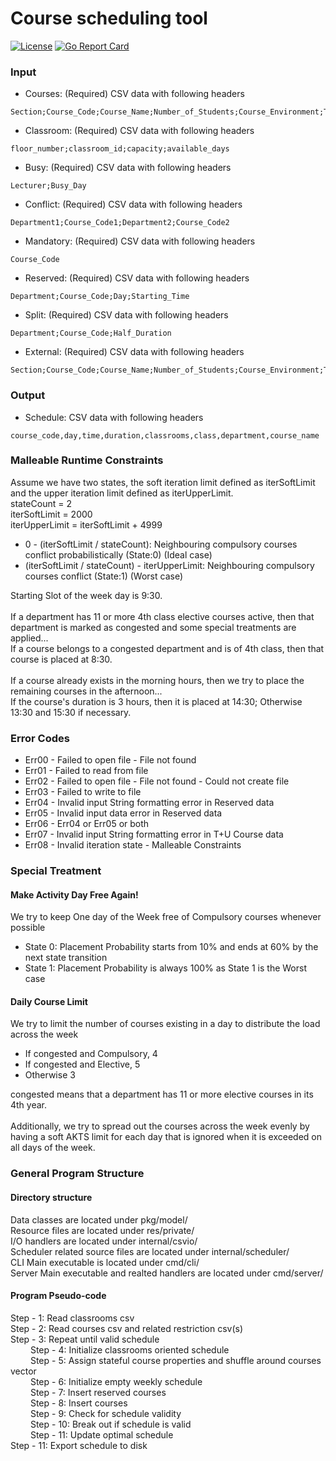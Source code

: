 # Course scheduling tool

[![License](https://img.shields.io/github/license/rhyrak/go-schedule)](LICENSE)
[![Go Report Card](https://goreportcard.com/badge/github.com/rhyrak/go-schedule)](https://goreportcard.com/report/github.com/rhyrak/go-schedule)

### Input

- Courses: (Required) CSV data with following headers

```
Section;Course_Code;Course_Name;Number_of_Students;Course_Environment;T+U;AKTS;Class;Depertmant;Lecturer
```

- Classroom: (Required) CSV data with following headers
```
floor_number;classroom_id;capacity;available_days
```

- Busy: (Required) CSV data with following headers
```
Lecturer;Busy_Day
```

- Conflict: (Required) CSV data with following headers
```
Department1;Course_Code1;Department2;Course_Code2
```

- Mandatory: (Required) CSV data with following headers
```
Course_Code
```

- Reserved: (Required) CSV data with following headers
```
Department;Course_Code;Day;Starting_Time
```

- Split: (Required) CSV data with following headers
```
Department;Course_Code;Half_Duration
```

- External: (Required) CSV data with following headers
```
Section;Course_Code;Course_Name;Number_of_Students;Course_Environment;T+U;AKTS;Class;Department;Lecturer;Starting_Time;Day
```

### Output

- Schedule: CSV data with following headers
```
course_code,day,time,duration,classrooms,class,department,course_name
```

### Malleable Runtime Constraints

Assume we have two states, the soft iteration limit defined as iterSoftLimit and the upper iteration limit defined as iterUpperLimit. </br>
stateCount = 2 </br>
iterSoftLimit = 2000 </br>
iterUpperLimit = iterSoftLimit + 4999 </br>

* 0 - (iterSoftLimit / stateCount): Neighbouring compulsory courses conflict probabilistically          (State:0) (Ideal case)   
* (iterSoftLimit / stateCount) - iterUpperLimit: Neighbouring compulsory courses conflict                          (State:1) (Worst case)

Starting Slot of the week day is 9:30. </br> </br>
If a department has 11 or more 4th class elective courses active, then that department is marked as congested and some special treatments are applied... </br>
If a course belongs to a congested department and is of 4th class, then that course is placed at 8:30. </br> </br>
If a course already exists in the morning hours, then we try to place the remaining courses in the afternoon... </br>
If the course's duration is 3 hours, then it is placed at 14:30; Otherwise 13:30 and 15:30 if necessary.

### Error Codes

* Err00 - Failed to open file - File not found
* Err01 - Failed to read from file
* Err02 - Failed to open file - File not found - Could not create file
* Err03 - Failed to write to file
* Err04 - Invalid input String formatting error in Reserved data
* Err05 - Invalid input data error in Reserved data
* Err06 - Err04 or Err05 or both
* Err07 - Invalid input String formatting error in T+U Course data
* Err08 - Invalid iteration state - Malleable Constraints

### Special Treatment

#### Make Activity Day Free Again!
We try to keep One day of the Week free of Compulsory courses whenever possible

* State 0: Placement Probability starts from 10% and ends at 60% by the next state transition
* State 1: Placement Probability is always 100% as State 1 is the Worst case

#### Daily Course Limit
We try to limit the number of courses existing in a day to distribute the load across the week

* If congested and Compulsory, 4
* If congested and Elective, 5
* Otherwise 3

congested means that a department has 11 or more elective courses in its 4th year. </br> </br>
Additionally, we try to spread out the courses across the week evenly by having a soft AKTS limit for each day that is ignored when it is exceeded on all days of the week.

### General Program Structure

#### Directory structure
Data classes are located under pkg/model/ </br>
Resource files are located under res/private/ </br>
I/O handlers are located under internal/csvio/ </br>
Scheduler related source files are located under internal/scheduler/ </br>
CLI Main executable is located under cmd/cli/ </br>
Server Main executable and realted handlers are located under cmd/server/ </br>

#### Program Pseudo-code
Step - 1: Read classrooms csv </br>
Step - 2: Read courses csv and related restriction csv(s) </br>
Step - 3: Repeat until valid schedule </br>
&emsp;&emsp; Step - 4: Initialize classrooms oriented schedule </br>
&emsp;&emsp; Step - 5: Assign stateful course properties and shuffle around courses vector </br>
&emsp;&emsp; Step - 6: Initialize empty weekly schedule </br>
&emsp;&emsp; Step - 7: Insert reserved courses </br>
&emsp;&emsp; Step - 8: Insert courses </br>
&emsp;&emsp; Step - 9: Check for schedule validity </br>
&emsp;&emsp; Step - 10: Break out if schedule is valid </br>
&emsp;&emsp; Step - 11: Update optimal schedule </br>
Step - 11: Export schedule to disk </br>


